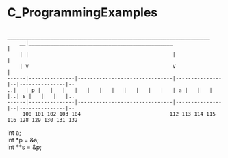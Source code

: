# C_ProgrammingExamples

           __________________________________________________________________  
        __|_______________________________________________                  |  
        | |	                                              |                 |  
        | V                                               V                 |  
	------|---------------|-------------------------------|---------------|--|---------------|--  
	..|   | p |   |   |   |   |   |   |   |   |   |   |   | a |   |   |   |..| s |   |   |   |..  
	------|---------------|-------------------------------|---------------|--|---------------|--  
	     100 101 102 103 104                             112 113 114 115 116 128 129 130 131 132  


int a;  
int *p = &a;  
int **s = &p;  
